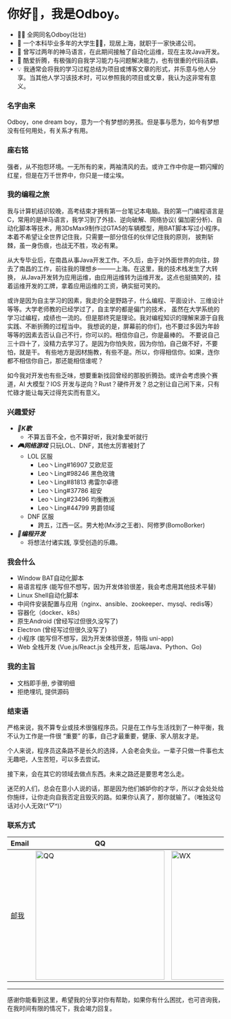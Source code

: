 # 你好👋，我是Odboy。

- 👨‍💻 全网同名Odboy(壮壮)
- 🧑 一个本科毕业多年的大学生🐂🐴，现居上海，就职于一家快递公司。
- 🐛 曾写过两年的神马语言，在此期间接触了自动化运维，现在主攻Java开发。
- 🤯 酷爱折腾，有极强的⾃我学习能⼒与问题解决能⼒，也有很重的代码洁癖。
- 💡 我通常会将我的学习过程总结为项目或博客文章的形式，并乐意与他人分享。当其他人学习该技术时，可以参照我的项目或文章，我认为这非常有意义。

### 名字由来

Odboy，one dream boy，意为一个有梦想的男孩。但是事与愿为，如今有梦想没有任何用处，有关系才有用。

### 座右铭

强者，从不抱怨环境。一无所有的来，两袖清风的去。或许工作中你是一颗闪耀的红星，但是在万千世界中，你只是一缕尘埃。

### 我的编程之旅

我与计算机结识较晚，高考结束才拥有第一台笔记本电脑。我的第一门编程语言是C，常用的是神马语言，我学习到了外挂、逆向破解、网络协议(
偏加密分析)、自动化脚本等技术，用3DsMax9制作过GTA5的车辆模型，用BAT脚本写过小程序。本着不希望让全世界记住我，只需要一部分信任的伙伴记住我的原则，
披荆斩棘，虽一身伤痕，也战无不胜，攻必有果。

从大专毕业后，在南昌从事Java开发工作。不久后，由于对外面世界的向往，辞去了南昌的工作，前往我的理想乡———上海。在这里，我的技术栈发生了大转换，
从Java开发转为应用运维，由应用运维转为运维开发。这点也挺搞笑的，挂着运维开发的工牌，拿着应用运维的工资，确实挺可笑的。

或许是因为自主学习的因素，我走的全是野路子，什么编程、平面设计、三维设计等等。大学老师教的已经学过了，自主学的都是偏门的技术，
虽然在大学系统的学习过编程，成绩也一流的。但是那终究是理论。我对编程知识的理解来源于自我实践、不断折腾的过程当中。
我想说的是，屏幕前的你们，也不要过多因为年龄等等的因素去否认自己不行，你可以的。相信你自己，你是最棒的。
不要说自己三十四十了，没精力去学习了。是因为你怕失败，因为你怕，自己做不好，不要怕，就是干。
有些地方是因材施教，有些不是。所以，你得相信你。如果，连你都不相信你自己，那还能相信谁呢？

如今我对开发也有些乏味，想要重新找回曾经的那股折腾劲。或许会考虑换个赛道，AI 大模型？IOS
开发与逆向？Rust？硬件开发？总之别让自己闲下来，只有忙碌才能让每天过得充实而有意义。

### 兴趣爱好

- ***🎤K歌***
    - 不算五音不全，也不算好听，我对象爱听就行
- ***🎮网络游戏***  只玩LOL、DNF，其他太厉害被封了
    - LOL 区服
        - Leo丶Ling#16907 艾欧尼亚
        - Leo丶Ling#98246 黑色玫瑰
        - Leo丶Ling#81813 弗雷尔卓德
        - Leo丶Ling#37786 祖安
        - Leo丶Ling#23496 均衡教派
        - Leo丶Ling#44799 男爵领域
    - DNF 区服
        - 跨五，江西一区。男大枪(Mx涉之王者)、阿修罗(BomoBorker)
- ***🤖编程开发***
    - 将想法付诸实践, 享受创造的乐趣。

### 我会什么

- Window BAT自动化脚本
- 易语言程序 (能写但不想写，因为开发体验很差，我会考虑用其他技术平替)
- Linux Shell自动化脚本
- 中间件安装配置与应用（nginx、ansible、zookeeper、mysql、redis等）
- 容器化（docker、k8s）
- 原生Android (曾经写过但很久没写了)
- Electron (曾经写过但很久没写了)
- 小程序 (能写但不想写，因为开发体验很差，特指 uni-app)
- Web 全栈开发 (Vue.js/React.js 全栈开发，后端Java、Python、Go)

### 我的主旨

- 文档即手册, 步骤明细
- 拒绝埋坑, 提供源码

### 结束语

严格来说，我不算专业或技术很强程序员。只是在工作与生活找到了一种平衡，我不认为工作是一件很 “重要” 的事，自己才最重要，健康、家人朋友才是。

个人来说，程序员这条路不是长久的选择，人会老会失业。一辈子只做一件事也太无趣吧，人生苦短，可以多去尝试。

接下来，会在其它的领域去做点东西。未来之路还是要思考怎么走。

迷茫的人们，总会在意小人说的话，那是因为他们嫉妒你的才华，所以才会处处给你施绊，让你走向自我否定且毁灭的路。如果你认真了，那你就输了。（唯独这句话对小人无效(*^▽^*)）

### 联系方式

| Email                                                    | QQ                                                                                         | WX                                                                                         |
|----------------------------------------------------------|--------------------------------------------------------------------------------------------|--------------------------------------------------------------------------------------------|
| <a href="mailto:tianjun@odboy.cn" target="_blank">邮我</a> | <img alt="QQ" height="300" src="https://oss.odboy.cn/blog/files/qq_code.png" width="300"/> | <img alt="WX" height="300" src="https://oss.odboy.cn/blog/files/wx_code.png" width="300"/> |

---
感谢你能看到这里，希望我的分享对你有帮助，如果你有什么困扰，也可咨询我，在我时间有限的情况下，我会竭力回复。
